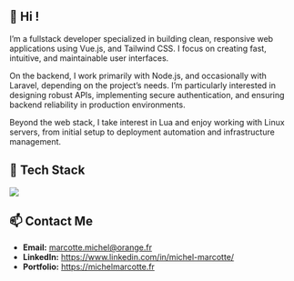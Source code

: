 ## 👋 Hi !

I’m a fullstack developer specialized in building clean, responsive web applications using Vue.js, and Tailwind CSS. I focus on creating fast, intuitive, and maintainable user interfaces.

On the backend, I work primarily with Node.js, and occasionally with Laravel, depending on the project’s needs. I’m particularly interested in designing robust APIs, implementing secure authentication, and ensuring backend reliability in production environments.

Beyond the web stack, I take interest in Lua and enjoy working with Linux servers, from initial setup to deployment automation and infrastructure management.

## 🚀 Tech Stack

<p align="left">
  <img src="https://skillicons.dev/icons?i=vue,tailwind,ts,nodejs,nestjs,java,php,laravel,lua,prisma,mysql,postgres,linux,docker,wordpress" />
</p>

## 📫 Contact Me

- <strong>Email:</strong> <a href="mailto:marcotte.michel@orange.fr" target="_blank">marcotte.michel@orange.fr</a>  
- <strong>LinkedIn:</strong> <a href="https://www.linkedin.com/in/michel-marcotte/" target="_blank">https://www.linkedin.com/in/michel-marcotte/</a>  
- <strong>Portfolio:</strong> <a href="https://michelmarcotte.fr" target="_blank">https://michelmarcotte.fr</a>
